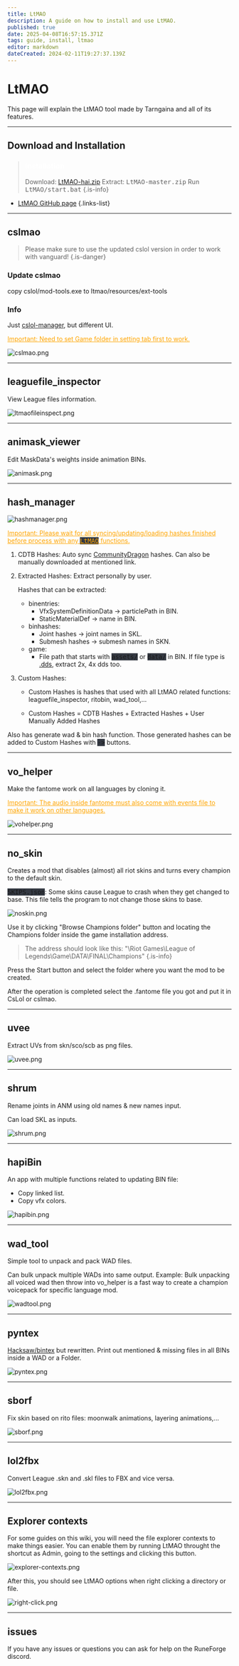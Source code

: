 ```yaml
---
title: LtMAO
description: A guide on how to install and use LtMAO.
published: true
date: 2025-04-08T16:57:15.371Z
tags: guide, install, ltmao
editor: markdown
dateCreated: 2024-02-11T19:27:37.139Z
---
```


# LtMAO
This page will explain the LtMAO tool made by Tarngaina and all of its features.

---
## Download and Installation
> ### <p><span style="color:#ffffff">Installation</span>
> Download: <a href="https://github.com/tarngaina/LtMAO/archive/refs/heads/hai.zip">LtMAO-hai.zip</a>
> Extract: <kbd>LtMAO-master.zip</kbd>
> Run <kbd>LtMAO/start.bat</kbd>
> {.is-info}
  
- [LtMAO GitHub page](https://github.com/tarngaina/LtMAO?tab=readme-ov-file)
{.links-list}
---
## cslmao
> Please make sure to use the updated cslol version in order to work with vanguard!
{.is-danger}
### Update cslmao
  copy cslol/mod-tools.exe to ltmao/resources/ext-tools
  
### Info

Just <a href="/core-guides/tools/cslolmanager">cslol-manager</a>, but different UI.

<u style="color:orange">Important: Need to set Game folder in setting tab first to work.</u>

  ![cslmao.png](/user-pictures/bud/cslmao.png)
  
 ---
## leaguefile_inspector
  View League files information.
  
  ![ltmaofileinspect.png](/user-pictures/bud/ltmaofileinspect.png)
  
 ---
## animask_viewer
  Edit MaskData's weights inside animation BINs.
  
  ![animask.png](/user-pictures/bud/animask.png)
  
 ---
## hash_manager
  ![hashmanager.png](/user-pictures/bud/hashmanager.png)

  <u style="color:orange">Important: Please wait for all syncing/updating/loading hashes finished before process with any <kbd style="background-color:#343942;color:orange">LtMAO</kbd> functions.</u>

1. CDTB Hashes: Auto sync <a href="https://github.com/CommunityDragon/CDTB/tree/master/cdragontoolbox">CommunityDragon</a> hashes. Can also be manually downloaded at mentioned link.

 <span>
   
2. Extracted Hashes: Extract personally by user.

	<span>
    
   Hashes that can be extracted:

	- binentries:
		+ VfxSystemDefinitionData -> particlePath in BIN.
		+ StaticMaterialDef -> name in BIN.
	- binhashes:
		+ Joint hashes -> joint names in SKL.
		+ Submesh hashes -> submesh names in SKN.
	- game:
		+ File path that starts with <kbd style="background-color:#343942">assets/</kbd> or <kbd style="background-color:#343942">data/</kbd> in BIN. If file type is <a href="/en/specific-guide/filetypes#dds">.dds</a>, extract 2x, 4x dds too.

3. Custom Hashes:

 	- Custom Hashes is hashes that used with all LtMAO related functions: leaguefile_inspector, ritobin, wad_tool,...
   
	 - Custom Hashes = CDTB Hashes + Extracted Hashes + User Manually Added Hashes


Also has generate wad & bin hash function. Those generated hashes can be added to Custom Hashes with <kbd style="background-color:#343942">-></kbd> buttons.
   
 ---
  ## vo_helper
Make the fantome work on all languages by cloning it.

<u style="color:orange">Important: The audio inside fantome must also come with events file to make it work on other languages.</u>
    
![vohelper.png](/user-pictures/bud/vohelper.png)
    
 ---
  ## no_skin
  Creates a mod that disables (almost) all riot skins and turns every champion to the default skin.
    
<kbd style="background-color:#343942">SKIPS.json</kbd>: Some skins cause League to crash when they get changed to base. This file tells the program to not change those skins to base.
  
![noskin.png](/user-pictures/bud/noskin.png)
    
  Use it by clicking "Browse Champions folder" button and locating the Champions folder inside the game installation address.
>The address should look like this: "\Riot Games\League of Legends\Game\DATA\FINAL\Champions"
>{.is-info}
  
Press the Start button and select the folder where you want the mod to be created.
  
  After the operation is completed select the .fantome file you got and put it in CsLol or cslmao.
    
 ---
  ## uvee
Extract UVs from skn/sco/scb as png files.
    
![uvee.png](/user-pictures/bud/uvee.png)
    
 ---

  ## shrum
Rename joints in ANM using old names & new names input.

Can load SKL as inputs.
    
![shrum.png](/user-pictures/bud/shrum.png)
    
 ---
  ## hapiBin
An app with multiple functions related to updating BIN file:

- Copy linked list.
- Copy vfx colors.

![hapibin.png](/user-pictures/bud/hapibin.png)
    
 ---

## wad_tool
  Simple tool to unpack and pack WAD files.

Can bulk unpack multiple WADs into same output. Example: Bulk unpacking all voiced wad then throw into vo_helper is a fast way to create a champion voicepack for specific language mod.

![wadtool.png](/user-pictures/bud/wadtool.png)
    
 ---

  ## pyntex
<a href="/core-guides/tools/hacksaw">Hacksaw/bintex</a> but rewritten. Print out mentioned & missing files in all BINs inside a WAD or a Folder.

![pyntex.png](/user-pictures/bud/pyntex.png)
    
 ---

  ## sborf
Fix skin based on rito files: moonwalk animations, layering animations,...
    
![sborf.png](/user-pictures/bud/sborf.png)
    
 ---
    
  ## lol2fbx
Convert League .skn and .skl files to FBX and vice versa.
    
![lol2fbx.png](/user-pictures/bud/lol2fbx.png)
    
    
 ---
## Explorer contexts
    
For some guides on this wiki, you will need the file explorer contexts to make things easier. You can enable them by running LtMAO throught the shortcut as Admin, going to the settings and clicking this button.
    
![explorer-contexts.png](/user-pictures/fbs/explorer-contexts.png) 
    
After this, you should see LtMAO options when right clicking a directory or file.
    
![right-click.png](/user-pictures/fbs/right-click.png) 

---
## issues
If you have any issues or questions you can ask for help on the RuneForge discord.
  
  
  
  
  
  
  
  
  
  
  
  
  